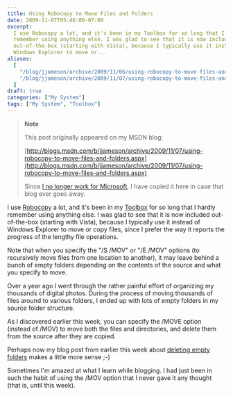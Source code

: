 ```yaml
---
title: Using Robocopy to Move Files and Folders
date: 2009-11-07T05:46:00-07:00
excerpt:
  I use Robocopy a lot, and it's been in my Toolbox for so long that I hardly
  remember using anything else. I was glad to see that it is now included
  out-of-the-box (starting with Vista), because I typically use it instead of
  Windows Explorer to move or...
aliases:
  [
    "/blog/jjameson/archive/2009/11/06/using-robocopy-to-move-files-and-folders.aspx",
    "/blog/jjameson/archive/2009/11/07/using-robocopy-to-move-files-and-folders.aspx",
  ]
draft: true
categories: ["My System"]
tags: ["My System", "Toolbox"]
---
```


> **Note**
>
> This post originally appeared on my MSDN blog:
>
> [http://blogs.msdn.com/b/jjameson/archive/2009/11/07/using-robocopy-to-move-files-and-folders.aspx](http://blogs.msdn.com/b/jjameson/archive/2009/11/07/using-robocopy-to-move-files-and-folders.aspx)
>
> Since
> [I no longer work for Microsoft](/blog/jjameson/2011/09/02/last-day-with-microsoft),
> I have copied it here in case that blog ever goes away.

I use
[Robocopy](http://technet.microsoft.com/en-us/library/cc733145%28WS.10%29.aspx)
a lot, and it's been in my
[Toolbox](/blog/jjameson/2007/03/22/backedup-and-notbackedup) for so long that I
hardly remember using anything else. I was glad to see that it is now included
out-of-the-box (starting with Vista), because I typically use it instead of
Windows Explorer to move or copy files, since I prefer the way it reports the
progress of the lengthy file operations.

Note that when you specify the "/S /MOV" or "/E /MOV" options (to recursively
move files from one location to another), it may leave behind a bunch of empty
folders depending on the contents of the source and what you specify to move.

Over a year ago I went through the rather painful effort of organizing my
thousands of digital photos. During the process of moving thousands of files
around to various folders, I ended up with lots of empty folders in my source
folder structure.

As I discovered earlier this week, you can specify the /MOVE option (instead of
/MOV) to move both the files and directories, and delete them from the source
after they are copied.

Perhaps now my blog post from earlier this week about
[deleting empty folders](/blog/jjameson/2009/11/03/deleting-empty-folders) makes
a little more sense ;-)

Sometimes I'm amazed at what I learn while blogging. I had just been in such the
habit of using the /MOV option that I never gave it any thought (that is, until
this week).
